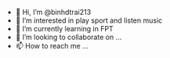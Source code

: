 - 👋 Hi, I’m @binhdtrai213
- 👀 I’m interested in play sport and listen music
- 🌱 I’m currently learning in FPT 
- 💞️ I’m looking to collaborate on ...
- 📫 How to reach me ...

<!---
binhdtrai213/binhdtrai213 is a ✨ special ✨ repository because its `README.md` (this file) appears on your GitHub profile.
You can click the Preview link to take a look at your changes.
--->
